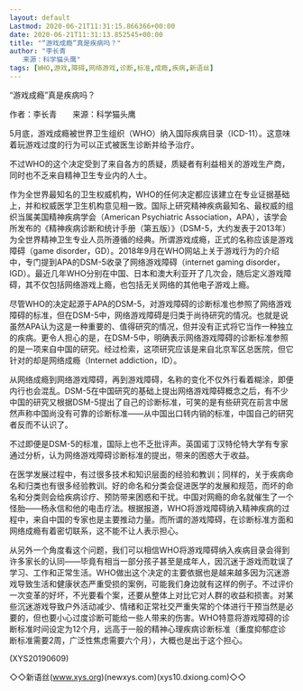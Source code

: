 ```yaml
---
layout: default
Lastmod: 2020-06-21T11:31:15.866366+00:00
date: 2020-06-21T11:31:13.852545+00:00
title: "“游戏成瘾”真是疾病吗？"
author: "李长青
　　来源：科学猫头鹰"
tags: [WHO,游戏,障碍,网络游戏,诊断,标准,成瘾,疾病,新语丝]
---
```


“游戏成瘾”真是疾病吗？

作者：李长青　　来源：科学猫头鹰

5月底，游戏成瘾被世界卫生组织（WHO）纳入国际疾病目录（ICD-11）。这意味着玩游戏过度的行为可以正式被医生诊断并给予治疗。

不过WHO的这个决定受到了来自各方的质疑，质疑者有利益相关的游戏生产商，同时也不乏来自精神卫生专业内的人士。

作为全世界最知名的卫生权威机构，WHO的任何决定都应该建立在专业证据基础上，并和权威医学卫生机构意见相一致。国际上研究精神疾病最知名、最权威的组织当属美国精神疾病学会（American Psychiatric Association，APA），该学会所发布的《精神疾病诊断和统计手册（第五版）》（DSM-5，大约发表于2013年）为全世界精神卫生专业人员所遵循的经典。所谓游戏成瘾，正式的名称应该是游戏障碍（game disorder，GD）。2018年9月在WHO网站上关于游戏行为的介绍中，专门提到APA的DSM-5收录了网络游戏障碍（internet gaming disorder，IGD）。最近几年WHO分别在中国、日本和澳大利亚开了几次会，随后定义游戏障碍，其不仅包括网络游戏上瘾，也包括无关网络的其他电子游戏上瘾。

尽管WHO的决定起源于APA的DSM-5，对游戏障碍的诊断标准也参照了网络游戏障碍的标准，但在DSM-5中，网络游戏障碍是归类于尚待研究的情况。也就是说虽然APA认为这是一种重要的、值得研究的情况，但并没有正式将它当作一种独立的疾病。更令人担心的是，在DSM-5中，明确表示网络游戏障碍的诊断标准参照的是一项来自中国的研究。经过检索，这项研究应该是来自北京军区总医院，但它针对的却是网络成瘾（Internet addiction，ID）。

从网络成瘾到网络游戏障碍，再到游戏障碍，名称的变化不仅外行看着糊涂，即便内行也会混乱。DSM-5在中国研究的基础上提出网络游戏障碍概念之后，有不少中国的研究又根据DSM-5提出了自己的诊断标准，可笑的是有些研究在前言中居然声称中国尚没有可靠的诊断标准——从中国出口转内销的标准，中国自己的研究者反而不认识了。

不过即便是DSM-5的标准，国际上也不乏批评声。英国诺丁汉特伦特大学有专家通过分析，认为网络游戏障碍诊断标准的提出，带来的困惑大于收益。

在医学发展过程中，有过很多技术和知识层面的经验和教训；同样的，关于疾病命名和归类也有很多经验教训。好的命名和分类会促进医学的发展和规范，而坏的命名和分类则会给疾病诊疗、预防带来困惑和干扰。中国对网瘾的命名就催生了一个怪胎——杨永信和他的电击疗法。根据报道，WHO将游戏障碍纳入精神疾病的过程中，来自中国的专家也是主要推动力量。而所谓的游戏障碍，在诊断标准方面和网络成瘾有着密切联系，这不能不让人表示担心。

从另外一个角度看这个问题，我们可以相信WHO将游戏障碍纳入疾病目录会得到许多家长的认同——毕竟有相当一部分孩子甚至是成年人，因沉迷于游戏而耽误了学习、工作和正常生活。WHO做出这个决定的主要依据也是越来越多因为沉迷游戏导致生活和健康状态严重受损的案例，可能我们身边就有这样的例子。不过评价一次变革的好坏，不光要看个案，还要从整体上对比它对人群的收益和损害。对某些沉迷游戏导致户外活动减少、情绪和正常社交严重失常的个体进行干预当然是必要的，但也要小心过度诊断可能给一些人带来的伤害。WHO特意将游戏障碍的诊断标准时间设定为12个月，远高于一般的精神心理疾病诊断标准（重度抑郁症诊断标准需要2周，广泛性焦虑需要六个月），大概也是出于这个担心。

(XYS20190609)

◇◇新语丝(www.xys.org)(newxys.com)(xys10.dxiong.com)◇◇

